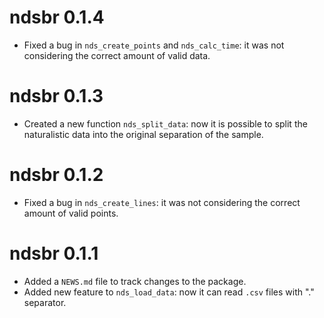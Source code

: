 # ndsbr 0.1.4

* Fixed a bug in `nds_create_points` and `nds_calc_time`: it was not considering the correct amount of valid data.

# ndsbr 0.1.3

* Created a new function `nds_split_data`: now it is possible to split the naturalistic data into the original separation of the sample. 

# ndsbr 0.1.2

* Fixed a bug in `nds_create_lines`: it was not considering the correct amount of valid points. 

# ndsbr 0.1.1

* Added a `NEWS.md` file to track changes to the package.
* Added new feature to `nds_load_data`: now it can read `.csv` files with "." separator.

